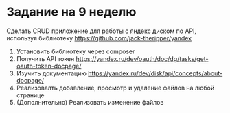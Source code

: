 # Задание на 9 неделю
Сделать CRUD приложение для работы с яндекс диском по API, используя библиотеку https://github.com/jack-theripper/yandex  
1. Установить библиотеку через composer  
2. Получить API токен https://yandex.ru/dev/oauth/doc/dg/tasks/get-oauth-token-docpage/  
3. Изучить документацию https://yandex.ru/dev/disk/api/concepts/about-docpage/  
4. Реализовалть добавление, просмотр и удаление файлов на любой странице  
5. (Дополнительно) Реализовать изменение файлов 